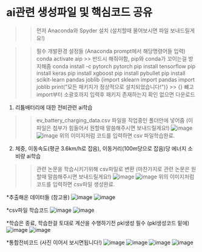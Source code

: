 # ai관련 생성파일 및 핵심코드 공유
>> 먼저 Anaconda와 Spyder 설치 (설치할때 물어보시면 파일 보내드릴게요!)

>>필수 개발환경 설정들 (Anaconda prompt에서 해당명령어들 입력)
conda activate aip >> 반드시 해줘야함, pip와 conda가 꼬이는걸 방지해줌
conda install -c pytorch pytorch
pip install tensorflow
pip install keras
pip install xgboost
pip install pybullet
pip install scikit-learn pandas joblib
{import sklearn
import pandas
import joblib
print("모든 패키지가 정상적으로 설치되었습니다!")} >> {} 뺴고 import부터 소괄호까지 입력후 패키지 존재하는지 확인 없으면 다운로드




1. 리튬배터리에 대한 전비관련 ai학습
>> ev_battery_charging_data.csv 파일을 작업중인 폴더안에 넣어줌 (이 파일은 첨부가 힘들어서 원할때 말씀해주시면 보내드릴게요!)
   ![image](https://github.com/user-attachments/assets/aee5fee5-5b02-4410-aeca-9141c237412c)
![image](https://github.com/user-attachments/assets/aee5fee5-5b02-4410-aeca-9141c237412c)
위의 이미지처럼 코드를 입력하면 csv 파일학습완료.

 2. 체중, 이동속도(평균 3.6km/h로 잡음), 이동거리(100m당으로 잡음)당 에너지 소비량 ai학습
 >> 관련 논문을 학습시키기위해 csv파일로 변환 (마찬가지로 관련 논문은 원할때 말씀해주시면 보내드릴게요!)
 ![image](https://github.com/user-attachments/assets/402d4a68-91f1-49d7-ad53-d6b082a5d1f9)
![image](https://github.com/user-attachments/assets/402d4a68-91f1-49d7-ad53-d6b082a5d1f9)
위의 이미지처럼 코드를 입력하면 csv파일 생성완료.

*추출해온 데이터들 (참고용)
![image](https://github.com/user-attachments/assets/b65d75d8-27fc-4de4-96eb-cf87b08f77e8)
![image](https://github.com/user-attachments/assets/b65d75d8-27fc-4de4-96eb-cf87b08f77e8)

*csv파일 학습코드
![image](https://github.com/user-attachments/assets/4c955052-4c1e-4406-9151-28b1eab5826a)
![image](https://github.com/user-attachments/assets/4c955052-4c1e-4406-9151-28b1eab5826a)

*학습은 종료, 학습한걸 토대로 계산을 수행하기전 pkl생성 필수 (pkl생성코드 밑에)
![image](https://github.com/user-attachments/assets/8b4b75e6-df7f-468f-aa1a-2e83559ba81a)
![image](https://github.com/user-attachments/assets/8b4b75e6-df7f-468f-aa1a-2e83559ba81a)

*통합전비코드 (사진 이어서 보시면됩니다!)
![image](https://github.com/user-attachments/assets/ec2679ea-7c56-4c33-ac59-4baef3cd7f6c)
![image](https://github.com/user-attachments/assets/ec2679ea-7c56-4c33-ac59-4baef3cd7f6c)
![image](https://github.com/user-attachments/assets/8d27f381-2300-401f-b563-8328675babd0)
![image](https://github.com/user-attachments/assets/8d27f381-2300-401f-b563-8328675babd0)


